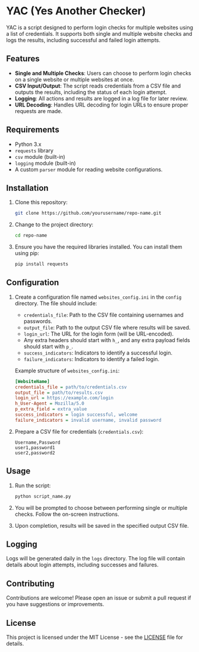 # YAC (Yes Another Checker)

YAC is a script designed to perform login checks for multiple websites using a list of credentials. It supports both single and multiple website checks and logs the results, including successful and failed login attempts.

## Features

- **Single and Multiple Checks**: Users can choose to perform login checks on a single website or multiple websites at once.
- **CSV Input/Output**: The script reads credentials from a CSV file and outputs the results, including the status of each login attempt.
- **Logging**: All actions and results are logged in a log file for later review.
- **URL Decoding**: Handles URL decoding for login URLs to ensure proper requests are made.

## Requirements

- Python 3.x
- `requests` library
- `csv` module (built-in)
- `logging` module (built-in)
- A custom `parser` module for reading website configurations.

## Installation

1. Clone this repository:
   ```bash
   git clone https://github.com/yourusername/repo-name.git
   ```
   
2. Change to the project directory:
   ```bash
   cd repo-name
   ```

3. Ensure you have the required libraries installed. You can install them using pip:
   ```bash
   pip install requests
   ```

## Configuration

1. Create a configuration file named `websites_config.ini` in the `config` directory. The file should include:
   - `credentials_file`: Path to the CSV file containing usernames and passwords.
   - `output_file`: Path to the output CSV file where results will be saved.
   - `login_url`: The URL for the login form (will be URL-encoded).
   - Any extra headers should start with `h_`, and any extra payload fields should start with `p_`.
   - `success_indicators`: Indicators to identify a successful login.
   - `failure_indicators`: Indicators to identify a failed login.

   Example structure of `websites_config.ini`:
   ```ini
   [WebsiteName]
   credentials_file = path/to/credentials.csv
   output_file = path/to/results.csv
   login_url = https://example.com/login
   h_User-Agent = Mozilla/5.0
   p_extra_field = extra_value
   success_indicators = login successful, welcome
   failure_indicators = invalid username, invalid password
   ```

2. Prepare a CSV file for credentials (`credentials.csv`):
   ```csv
   Username,Password
   user1,password1
   user2,password2
   ```

## Usage

1. Run the script:
   ```bash
   python script_name.py
   ```

2. You will be prompted to choose between performing single or multiple checks. Follow the on-screen instructions.

3. Upon completion, results will be saved in the specified output CSV file.

## Logging

Logs will be generated daily in the `logs` directory. The log file will contain details about login attempts, including successes and failures.

## Contributing

Contributions are welcome! Please open an issue or submit a pull request if you have suggestions or improvements.

## License

This project is licensed under the MIT License - see the [LICENSE](LICENSE) file for details.
